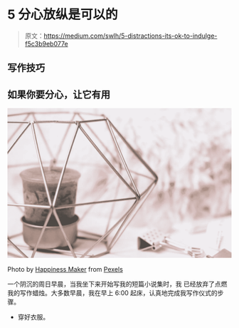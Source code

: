 # 5 分心放纵是可以的

> 原文：<https://medium.com/swlh/5-distractions-its-ok-to-indulge-f5c3b9eb077e>

## 写作技巧

## 如果你要分心，让它有用

![](img/759de2d4b7bc27b53b682073c67a3a2d.png)

Photo by [Happiness Maker](https://www.pexels.com/@happiness-maker-229649?utm_content=attributionCopyText&utm_medium=referral&utm_source=pexels) from [Pexels](https://www.pexels.com/photo/selective-focus-photography-of-candle-in-pink-ornate-holder-1071285/?utm_content=attributionCopyText&utm_medium=referral&utm_source=pexels)

一个阴沉的周日早晨，当我坐下来开始写我的短篇小说集时，我 已经放弃了点燃我的写作蜡烛。大多数早晨，我在早上 6:00 起床，认真地完成我写作仪式的步骤。

*   穿好衣服。